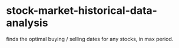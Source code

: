 # stock-market-historical-data-analysis
finds the optimal buying / selling dates for any stocks, in max period. 

